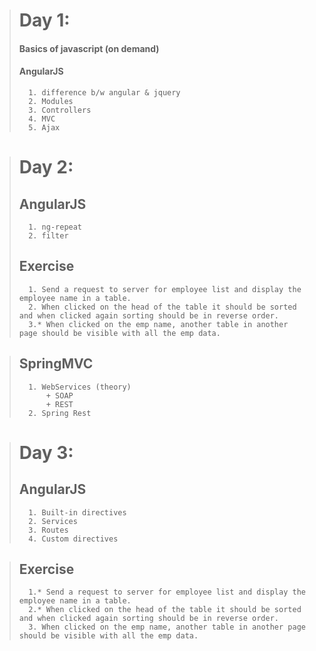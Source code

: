 
># Day 1:
>	#### Basics of javascript (on demand)
>	#### AngularJS 
>		1. difference b/w angular & jquery
>		2. Modules
>		3. Controllers
>		4. MVC
>		5. Ajax
		
># Day 2: 
>	## AngularJS 
>		1. ng-repeat
>		2. filter
>	## Exercise
>		1. Send a request to server for employee list and display the employee name in a table. 
>		2. When clicked on the head of the table it should be sorted and when clicked again sorting should be in reverse order.
>		3.* When clicked on the emp name, another table in another page should be visible with all the emp data.
		
>	## SpringMVC
>		1. WebServices (theory)
>			+ SOAP
>			+ REST
>		2. Spring Rest

># Day 3:
>	## AngularJS
>		1. Built-in directives
>		2. Services
>		3. Routes
>		4. Custom directives

>	## Exercise
>		1.* Send a request to server for employee list and display the employee name in a table. 
>		2.* When clicked on the head of the table it should be sorted and when clicked again sorting should be in reverse order.
>		3. When clicked on the emp name, another table in another page should be visible with all the emp data.
